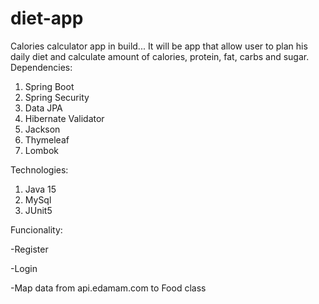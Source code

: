 # diet-app
Calories calculator app in build...
It will be app that allow user to plan his daily diet and calculate amount of calories, protein, fat, carbs and sugar.
Dependencies:
1. Spring Boot
2. Spring Security
3. Data JPA
4. Hibernate Validator
5. Jackson 
6. Thymeleaf
7. Lombok

Technologies:
1. Java 15
2. MySql
3. JUnit5

Funcionality:

-Register

-Login

-Map data from api.edamam.com to Food class

